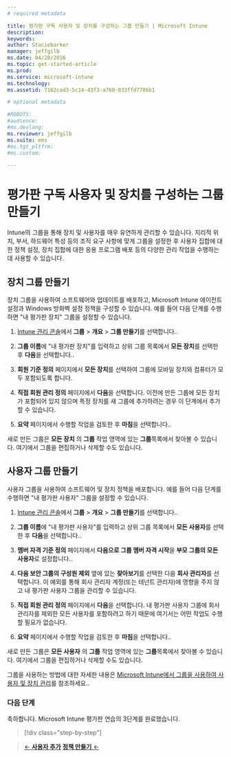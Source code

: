 ```yaml
---
# required metadata

title: 평가판 구독 사용자 및 장치를 구성하는 그룹 만들기 | Microsoft Intune
description:
keywords:
author: Staciebarker
manager: jeffgilb
ms.date: 04/28/2016
ms.topic: get-started-article
ms.prod:
ms.service: microsoft-intune
ms.technology:
ms.assetid: 7162cad3-5c14-43f3-a760-833ffd7786b1

# optional metadata

#ROBOTS:
#audience:
#ms.devlang:
ms.reviewer: jeffgilb
ms.suite: ems
#ms.tgt_pltfrm:
#ms.custom:

---
```


# 평가판 구독 사용자 및 장치를 구성하는 그룹 만들기
Intune의 그룹을 통해 장치 및 사용자를 매우 유연하게 관리할 수 있습니다. 지리적 위치, 부서, 하드웨어 특성 등의 조직 요구 사항에 맞게 그룹을 설정한 후 사용자 집합에 대한 정책 설정, 장치 집합에 대한 응용 프로그램 배포 등의 다양한 관리 작업을 수행하는 데 사용할 수 있습니다.

## 장치 그룹 만들기
장치 그룹을 사용하여 소프트웨어와 업데이트를 배포하고, Microsoft Intune 에이전트 설정과 Windows 방화벽 설정 정책을 구성할 수 있습니다. 예를 들어 다음 단계를 수행하면 "내 평가판 장치" 그룹을 설정할 수 있습니다.

1.  [Intune 관리 콘솔](https://manage.microsoft.com/)에서 **그룹** &gt; **개요** &gt; **그룹 만들기**를 선택합니다..

2.  **그룹 이름**에 "내 평가판 장치"를 입력하고 상위 그룹 목록에서 **모든 장치**를 선택한 후 **다음**을 선택합니다..

3.  **회원 기준 정의** 페이지에서 **모든 장치**를 선택하여 그룹에 모바일 장치와 컴퓨터가 모두 포함되도록 합니다.

4.  **직접 회원 관리 정의** 페이지에서 **다음**을 선택합니다. 이전에 만든 그룹에 모든 장치가 포함되어 있지 않으며 특정 장치를 새 그룹에 추가하려는 경우 이 단계에서 추가할 수 있습니다.

5.  **요약** 페이지에서 수행할 작업을 검토한 후 **마침**을 선택합니다..

새로 만든 그룹은 **모든 장치** 의 **그룹** 작업 영역에 있는 **그룹**목록에서 찾아볼 수 있습니다. 여기에서 그룹을 편집하거나 삭제할 수도 있습니다.

## 사용자 그룹 만들기
사용자 그룹을 사용하여 소프트웨어 및 장치 정책을 배포합니다. 예를 들어 다음 단계를 수행하면 "내 평가판 사용자" 그룹을 설정할 수 있습니다.

1.  [Intune 관리 콘솔](https://manage.microsoft.com/)에서 **그룹** &gt; **개요** &gt; **그룹 만들기**를 선택합니다..

2.  **그룹 이름**에 "내 평가판 사용자"를 입력하고 상위 그룹 목록에서 **모든 사용자**를 선택한 후 **다음**을 선택합니다..

3.  **멤버 자격 기준 정의** 페이지에서 **다음으로 그룹 멤버 자격 시작**을 **부모 그룹의 모든 사용자**로 설정합니다..

4.  **다음 보안 그룹의 구성원 제외** 옆에 있는 **찾아보기**를 선택한 다음 **회사 관리자**를 선택합니다. 이 예외를 통해 회사 관리자 계정(또는 테넌트 관리자)에 영향을 주지 않고 내 평가판 사용자 그룹을 관리할 수 있습니다.

5.  **직접 회원 관리 정의** 페이지에서 **다음**을 선택합니다. 내 평가판 사용자 그룹에 회사 관리자를 제외한 모든 사용자를 포함하려고 하기 때문에 여기서는 어떤 작업도 수행할 필요가 없습니다.

6.  **요약** 페이지에서 수행할 작업을 검토한 후 **마침**을 선택합니다..

새로 만든 그룹은 **모든 사용자** 의 **그룹** 작업 영역에 있는 **그룹**목록에서 찾아볼 수 있습니다. 여기에서 그룹을 편집하거나 삭제할 수도 있습니다.

그룹을 사용하는 방법에 대한 자세한 내용은 [Microsoft Intune에서 그룹을 사용하여 사용자 및 장치 관리](/Intune/Deploy-Use/use-groups-to-manage-users-and-devices-with-microsoft-intune)를 참조하세요..

### 다음 단계
축하합니다. Microsoft Intune 평가판 연습의 3단계를 완료했습니다.

>[!div class="step-by-step"]

>[&larr; **사용자 추가**](.\get-started-with-a-30-day-trial-of-microsoft-intune-step-2.md)     [**정책 만들기** &larr;](.\get-started-with-a-30-day-trial-of-microsoft-intune-step-4.md)  


<!--HONumber=May16_HO1-->


